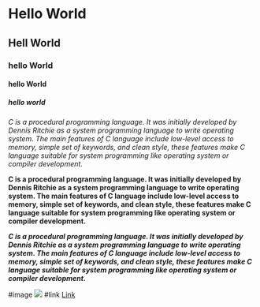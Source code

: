 # Hello World
## Hell World
### hello World
#### hello World
##### hello world
*C is a procedural programming language. It was initially developed by Dennis Ritchie as a system programming language to write operating system. The main features of C language include low-level access to memory, simple set of keywords, and clean style, these features make C language suitable for system programming like operating system or compiler development.*

**C is a procedural programming language. It was initially developed by Dennis Ritchie as a system programming language to write operating system. The main features of C language include low-level access to memory, simple set of keywords, and clean style, these features make C language suitable for system programming like operating system or compiler development.**

***C is a procedural programming language. It was initially developed by Dennis Ritchie as a system programming language to write operating system. The main features of C language include low-level access to memory, simple set of keywords, and clean style, these features make C language suitable for system programming like operating system or compiler development.***

#image
![](https://www.google.com/url?sa=i&url=https%3A%2F%2Fwww.imdb.com%2Ftitle%2Ftt1993208%2Fcharacters%2Fnm2127038&psig=AOvVaw0oCwQIcApDVQopmEZW96zd&ust=1612333677485000&source=images&cd=vfe&ved=0CAIQjRxqFwoTCNCz9pfJyu4CFQAAAAAdAAAAABAI)
#link
[Link](https://m.media-amazon.com/images/M/MV5BMTkzNTE5NTY1Ml5BMl5BanBnXkFtZTcwNzY2NzgyNw@@._V1_UY1200_CR585,0,630,1200_AL_.jpg)
